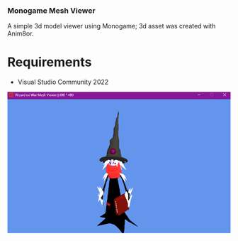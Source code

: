 ### Monogame Mesh Viewer

A simple 3d model viewer using Monogame; 3d asset was created with Anim8or.

# Requirements

- Visual Studio Community 2022

![black mage](./black_mage02.png "Black Mage")
